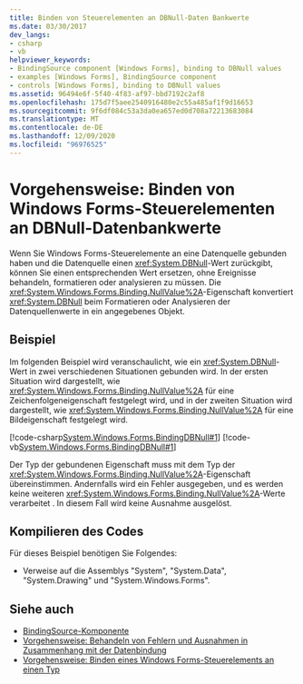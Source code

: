 ```yaml
---
title: Binden von Steuerelementen an DBNull-Daten Bankwerte
ms.date: 03/30/2017
dev_langs:
- csharp
- vb
helpviewer_keywords:
- BindingSource component [Windows Forms], binding to DBNull values
- examples [Windows Forms], BindingSource component
- controls [Windows Forms], binding to DBNull values
ms.assetid: 96494e6f-5f40-4f83-af97-bbd7192c2af8
ms.openlocfilehash: 175d7f5aee2540916480e2c55a485af1f9d16653
ms.sourcegitcommit: 9f6df084c53a3da0ea657ed0d708a72213683084
ms.translationtype: MT
ms.contentlocale: de-DE
ms.lasthandoff: 12/09/2020
ms.locfileid: "96976525"
---
```

# <a name="how-to-bind-windows-forms-controls-to-dbnull-database-values"></a>Vorgehensweise: Binden von Windows Forms-Steuerelementen an DBNull-Datenbankwerte
Wenn Sie Windows Forms-Steuerelemente an eine Datenquelle gebunden haben und die Datenquelle einen <xref:System.DBNull>-Wert zurückgibt, können Sie einen entsprechenden Wert ersetzen, ohne Ereignisse behandeln, formatieren oder analysieren zu müssen. Die <xref:System.Windows.Forms.Binding.NullValue%2A>-Eigenschaft konvertiert <xref:System.DBNull> beim Formatieren oder Analysieren der Datenquellenwerte in ein angegebenes Objekt.  
  
## <a name="example"></a>Beispiel  
 Im folgenden Beispiel wird veranschaulicht, wie ein <xref:System.DBNull>-Wert in zwei verschiedenen Situationen gebunden wird. In der ersten Situation wird dargestellt, wie <xref:System.Windows.Forms.Binding.NullValue%2A> für eine Zeichenfolgeneigenschaft festgelegt wird, und in der zweiten Situation wird dargestellt, wie <xref:System.Windows.Forms.Binding.NullValue%2A> für eine Bildeigenschaft festgelegt wird.  
  
 [!code-csharp[System.Windows.Forms.BindingDBNull#1](~/samples/snippets/csharp/VS_Snippets_Winforms/System.Windows.Forms.BindingDBNull/CS/form1.cs#1)]
 [!code-vb[System.Windows.Forms.BindingDBNull#1](~/samples/snippets/visualbasic/VS_Snippets_Winforms/System.Windows.Forms.BindingDBNull/VB/form1.vb#1)]  
  
 Der Typ der gebundenen Eigenschaft muss mit dem Typ der <xref:System.Windows.Forms.Binding.NullValue%2A>-Eigenschaft übereinstimmen. Andernfalls wird ein Fehler ausgegeben, und es werden keine weiteren <xref:System.Windows.Forms.Binding.NullValue%2A>-Werte verarbeitet . In diesem Fall wird keine Ausnahme ausgelöst.  
  
## <a name="compiling-the-code"></a>Kompilieren des Codes  
 Für dieses Beispiel benötigen Sie Folgendes:  
  
- Verweise auf die Assemblys "System", "System.Data", "System.Drawing" und "System.Windows.Forms".  
  
## <a name="see-also"></a>Siehe auch

- [BindingSource-Komponente](bindingsource-component.md)
- [Vorgehensweise: Behandeln von Fehlern und Ausnahmen in Zusammenhang mit der Datenbindung](how-to-handle-errors-and-exceptions-that-occur-with-databinding.md)
- [Vorgehensweise: Binden eines Windows Forms-Steuerelements an einen Typ](how-to-bind-a-windows-forms-control-to-a-type.md)
